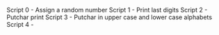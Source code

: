 Script 0 - Assign a random number
Script 1 - Print last digits
Script 2 - Putchar print
Script 3 - Putchar in upper case and lower case alphabets
Script 4 -
